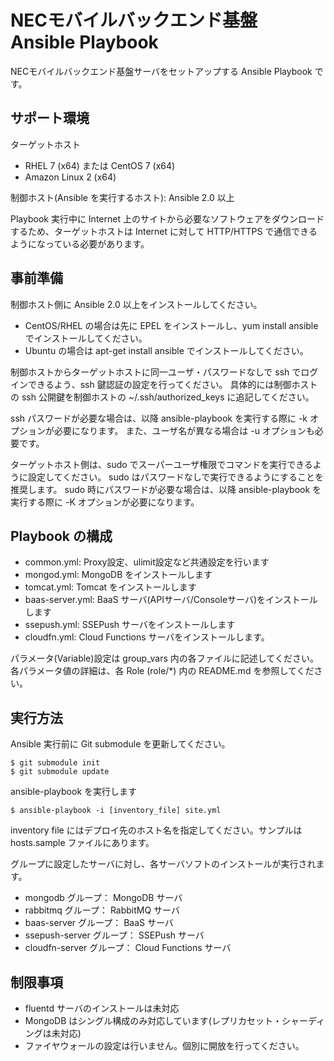 NECモバイルバックエンド基盤 Ansible Playbook
============================================

NECモバイルバックエンド基盤サーバをセットアップする Ansible Playbook です。

サポート環境
------------

ターゲットホスト
- RHEL 7 (x64) または CentOS 7 (x64)
- Amazon Linux 2 (x64)

制御ホスト(Ansible を実行するホスト): Ansible 2.0 以上

Playbook 実行中に Internet 上のサイトから必要なソフトウェアをダウンロードするため、ターゲットホストは Internet に対して HTTP/HTTPS で通信できるようになっている必要があります。

事前準備
--------

制御ホスト側に Ansible 2.0 以上をインストールしてください。

- CentOS/RHEL の場合は先に EPEL をインストールし、yum install ansible でインストールしてください。
- Ubuntu の場合は apt-get install ansible でインストールしてください。

制御ホストからターゲットホストに同一ユーザ・パスワードなしで ssh でログインできるよう、ssh 鍵認証の設定を行ってください。
具体的には制御ホストの ssh 公開鍵を制御ホストの ~/.ssh/authorized_keys に追記してください。

ssh パスワードが必要な場合は、以降 ansible-playbook を実行する際に -k オプションが必要になります。
また、ユーザ名が異なる場合は -u オプションも必要です。

ターゲットホスト側は、sudo でスーパーユーザ権限でコマンドを実行できるように設定してください。
sudo はパスワードなしで実行できるようにすることを推奨します。
sudo 時にパスワードが必要な場合は、以降 ansible-playbook を実行する際に -K オプションが必要になります。

Playbook の構成
---------------

* common.yml: Proxy設定、ulimit設定など共通設定を行います
* mongod.yml: MongoDB をインストールします
* tomcat.yml: Tomcat をインストールします
* baas-server.yml: BaaS サーバ(APIサーバ/Consoleサーバ)をインストールします
* ssepush.yml: SSEPush サーバをインストールします
* cloudfn.yml: Cloud Functions サーバをインストールします。

パラメータ(Variable)設定は group_vars 内の各ファイルに記述してください。
各パラメータ値の詳細は、各 Role (role/*) 内の README.md を参照してください。

実行方法
--------

Ansible 実行前に Git submodule を更新してください。

    $ git submodule init
    $ git submodule update

ansible-playbook を実行します

    $ ansible-playbook -i [inventory_file] site.yml

inventory file にはデプロイ先のホスト名を指定してください。サンプルは hosts.sample ファイルにあります。

グループに設定したサーバに対し、各サーバソフトのインストールが実行されます。 
* mongodb グループ： MongoDB サーバ
* rabbitmq グループ： RabbitMQ サーバ
* baas-server グループ： BaaS サーバ
* ssepush-server グループ： SSEPush サーバ
* cloudfn-server グループ： Cloud Functions サーバ

制限事項
--------

* fluentd サーバのインストールは未対応
* MongoDB はシングル構成のみ対応しています(レプリカセット・シャーディングは未対応)
* ファイヤウォールの設定は行いません。個別に開放を行ってください。
